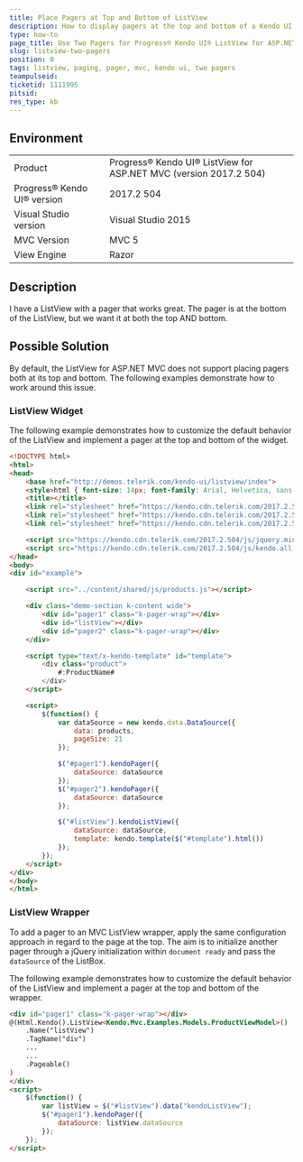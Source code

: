 ```yaml
---
title: Place Pagers at Top and Bottom of ListView
description: How to display pagers at the top and bottom of a Kendo UI ListView.
type: how-to
page_title: Use Two Pagers for Progress® Kendo UI® ListView for ASP.NET MVC
slug: listview-two-pagers
position: 0
tags: listview, paging, pager, mvc, kendo ui, two pagers
teampulseid:
ticketid: 1111995
pitsid:
res_type: kb
---
```


## Environment

<table>
 <tr>
  <td>Product</td>
  <td>Progress® Kendo UI® ListView for ASP.NET MVC (version 2017.2 504)</td>
 </tr>
 <tr>
  <td>Progress® Kendo UI® version</td>
  <td>2017.2 504</td>
 </tr>
 <tr>
  <td>Visual Studio version</td>
  <td>Visual Studio 2015</td>
 </tr>
 <tr>
  <td>MVC Version</td>
  <td>MVC 5</td>
 </tr>
 <tr>
  <td>View Engine</td>
  <td>Razor</td>
 </tr>
</table>

## Description

I have a ListView with a pager that works great. The pager is at the bottom of the ListView, but we want it at both the top AND bottom.

## Possible Solution

By default, the ListView for ASP.NET MVC does not support placing pagers both at its top and bottom. The following examples demonstrate how to work around this issue.

### ListView Widget

The following example demonstrates how to customize the default behavior of the ListView and implement a pager at the top and bottom of the widget.

```html
<!DOCTYPE html>
<html>
<head>
    <base href="http://demos.telerik.com/kendo-ui/listview/index">
    <style>html { font-size: 14px; font-family: Arial, Helvetica, sans-serif; }</style>
    <title></title>
    <link rel="stylesheet" href="https://kendo.cdn.telerik.com/2017.2.504/styles/kendo.common-material.min.css" />
    <link rel="stylesheet" href="https://kendo.cdn.telerik.com/2017.2.504/styles/kendo.material.min.css" />
    <link rel="stylesheet" href="https://kendo.cdn.telerik.com/2017.2.504/styles/kendo.material.mobile.min.css" />

    <script src="https://kendo.cdn.telerik.com/2017.2.504/js/jquery.min.js"></script>
    <script src="https://kendo.cdn.telerik.com/2017.2.504/js/kendo.all.min.js"></script>
</head>
<body>
<div id="example">

    <script src="../content/shared/js/products.js"></script>

    <div class="demo-section k-content wide">
        <div id="pager1" class="k-pager-wrap"></div>
        <div id="listView"></div>
        <div id="pager2" class="k-pager-wrap"></div>
    </div>

    <script type="text/x-kendo-template" id="template">
        <div class="product">
            #:ProductName#
        </div>
    </script>

    <script>
        $(function() {
            var dataSource = new kendo.data.DataSource({
                data: products,
                pageSize: 21
            });

            $("#pager1").kendoPager({
                dataSource: dataSource
            });
          	$("#pager2").kendoPager({
                dataSource: dataSource
            });

            $("#listView").kendoListView({
                dataSource: dataSource,
                template: kendo.template($("#template").html())
            });
        });
    </script>
</div>
</body>
</html>

```

### ListView Wrapper

To add a pager to an MVC ListView wrapper, apply the same configuration approach in regard to the page at the top. The aim is to initialize another pager through a jQuery initialization within `document ready` and pass the `dataSource` of the ListBox.  

The following example demonstrates how to customize the default behavior of the ListView and implement a pager at the top and bottom of the wrapper.

```html
<div id="pager1" class="k-pager-wrap"></div>
@(Html.Kendo().ListView<Kendo.Mvc.Examples.Models.ProductViewModel>()
    .Name("listView")
    .TagName("div")
    ...
    ...
    .Pageable()
)
</div>
<script>
    $(function() {
        var listView = $("#listView").data("kendoListView");
        $("#pager1").kendoPager({
            dataSource: listView.dataSource
        });
    });
</script>
```
